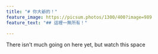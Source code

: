 ```yaml
---
title: "# 你大爺的！"
feature_image: https://picsum.photos/1300/400?image=989
feature_text: "## 這裡一無所有！"

---
```

There isn't much going on here yet, but watch this space